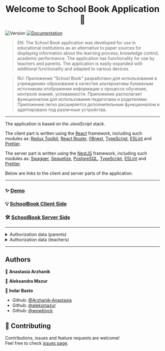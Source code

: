 <h1 align="center">Welcome to School Book Application 👋</h1>
<p>
  <img alt="Version" src="https://img.shields.io/badge/version-1.0.0-blue.svg?cacheSeconds=2592000" />
  <a href="https://school-book-production.up.railway.app/api/docs" target="_blank">
    <img alt="Documentation" src="https://img.shields.io/badge/documentation-yes-brightgreen.svg" />
  </a>
</p>

> EN: The School Book application was developed for use in educational institutions as an alternative to paper sources for displaying information about the learning process, knowledge control, academic performance. The application has functionality for use by teachers and parents. The application is easily expanded with additional functionality and adapted to various devices.

> RU: Приложение "School Book" разработано для использования в учреждениях образования в качестве альтернативы бумажным источникам отображения информации о процессе обучения, контроля знаний, успеваемости. Приложение располагает функционалом для использования педагогами и родителями. Приложение легко расширяется дополнительным функционалом и адаптировано под различные устройства.

---
The application is based on the *JavaScript* stack.

The client part is written using the [React](https://reactjs.org/) framework, including such modules as: [Redux Toolkit](https://redux-toolkit.js.org/), [React Router](https://github.com/remix-run/react-router#readme), [i18next](https://www.i18next.com/), [TypeScript](https://www.typescriptlang.org/), [ESLint](https://eslint.org/) and [Prettier](https://prettier.io/).

The server part is written using the [NestJS](https://nestjs.com/) framework, including such modules as: [Swagger](https://swagger.io/), [Sequelize](https://sequelize.org), [PostgreSQL](https://www.postgresql.org/), [TypeScript](https://www.typescriptlang.org/), [ESLint](https://eslint.org/) and [ Prettier](https://prettier.io/).

Below are links to the client and server parts of the application.

---

### ✨ [Demo](https://school-record-book-rss.netlify.app/)

### 💡 [SchoolBook Client Side](./client/README.md)

### 🛠 [SchoolBook Server Side](./server/README.md)

---

<details>
  <summary>Authorization data (parents)</summary>

  |Username|Password|
  |---|---|
  |shelly_grant46|ponotaluse|
  |jessie.gislason|puculafani|
  |rafaelmayert80|xixekowema|
  |maria90|moqajivibo|
  |edmond.gleichner5742|senurexixa||
  |terri_wyman|biparukafo|
  |krista98|xewaderipa|
  |sheiladibbert05|vevuvuwoma|
  |johndicki51|solipayuse|
  |raychristiansen99|salabedilu|
  |jimmy.armstrong8920|loqakuwiza|
  |kathryn.grant6149|yuyawehuta|
  |katie_reichert|cugofiwuru|
  |renewolf06|jafubepeno|
  |heidi_gorczany|ficaxobepe|
  |christopher_stanton09|yivetayaya|
  |kristin_feest01|huyivekeqo|
  |percy76|quqagifere|
  |stephanie_greenholt|dopivurope|
  |judy.kuhlman|zuvucefuyi|
  |mandy_sauer|linevucoka|
  |anthony.ortiz|putupefigu|
  |bessie.goldner|rayurevayi|
  |terri.gleichner|lucepeqemi|
  |billy.hilll|dujupaxeto|
  |cecil.mohr01|patagidepi|
  |carroll_kulas|zaxobobane|
  |deanna.oberbrunner|xijaqezora|
  |alfredo15|nequxafiki|
  |elias_jacobs17|pibatowota|

</details>
<details>
  <summary>Authorization data (teachers)</summary>

  |Username|Password|
  |---|---|
  |elaine_grimes58|medeqimiki|
  |roberta_shields|dorituhefo|
  |jaime_corkery64|zobihapeyi|
  |mercedes.schultz2206|ruhupajexo|
  |van_wiegand38|yuqokihusa|
</details>

---

## Authors

👤 **Anastasia Arzhanik**

👤 **Aleksandra Mazur**

👤 **Indar Basto**

* Github: [@Arzhanik-Anastasia](https://github.com/Arzhanik-Anastasia)
* Github: [@aleksmazur](https://github.com/aleksmazur)
* Github: [@wowblvck](https://github.com/wowblvck)

## 🤝 Contributing

Contributions, issues and feature requests are welcome!<br />Feel free to check [issues page](https://github.com/aleksmazur/SchoolBook/issues). 